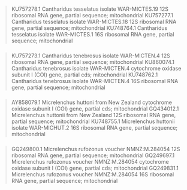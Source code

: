 ### 	
>KU757278.1 Cantharidus tesselatus isolate WAR-MICTES.19 12S ribosomal RNA gene, partial sequence; mitochondrial
>KU757277.1 Cantharidus tesselatus isolate WAR-MICTES.18 12S ribosomal RNA gene, partial sequence; mitochondrial
>KU748764.1 Cantharidus tesselatus isolate WAR-MICTES.1 16S ribosomal RNA gene, partial sequence; mitochondrial

### 	
>KU757273.1 Cantharidus tenebrosus isolate WAR-MICTEN.4 12S ribosomal RNA gene, partial sequence; mitochondrial
>KU860074.1 Cantharidus tenebrosus isolate WAR-MICTEN.4 cytochrome oxidase subunit I (COI) gene, partial cds; mitochondrial
>KU748762.1 Cantharidus tenebrosus isolate WAR-MICTEN.4 16S ribosomal RNA gene, partial sequence; mitochondrial

### 	
>AY858079.1 Micrelenchus huttoni from New Zealand cytochrome oxidase subunit I (COI) gene, partial cds; mitochondrial
>GQ434012.1 Micrelenchus huttonii from New Zealand 12S ribosomal RNA gene, partial sequence; mitochondrial
>KU748755.1 Micrelenchus huttonii isolate WAR-MICHUT.2 16S ribosomal RNA gene, partial sequence; mitochondrial

### 	
>GQ249800.1 Micrelenchus rufozonus voucher NMNZ:M.284054 12S ribosomal RNA gene, partial sequence; mitochondrial
>GQ249697.1 Micrelenchus rufozonus voucher NMNZ:M.284054 cytochrome oxidase subunit I (COI) gene, partial cds; mitochondrial
>GQ249831.1 Micrelenchus rufozonus voucher NMNZ:M.284054 16S ribosomal RNA gene, partial sequence; mitochondrial

	